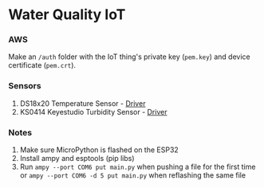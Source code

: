 # Water Quality IoT

### AWS
Make an `/auth` folder with the IoT thing's private key (`pem.key`) and device certificate (`pem.crt`).

### Sensors
1. DS18x20 Temperature Sensor - [Driver](https://github.com/robert-hh/Onewire_DS18X20)
2. KS0414 Keyestudio Turbidity Sensor - [Driver](https://wiki.keyestudio.com/KS0414_Keyestudio_Turbidity_Sensor_V1.0)

### Notes
1. Make sure MicroPython is flashed on the ESP32
2. Install ampy and esptools (pip libs)
3. Run `ampy --port COM6 put main.py` when pushing a file for the first time or `ampy --port COM6 -d 5 put main.py` when reflashing the same file

